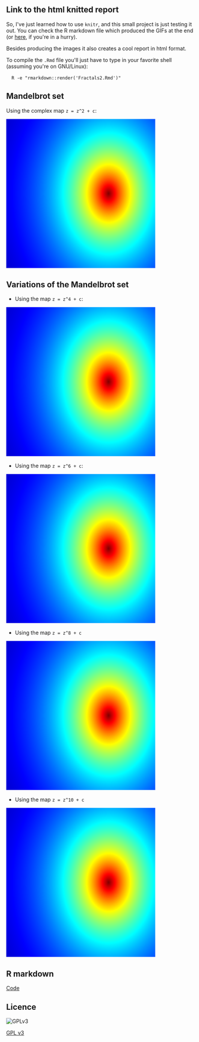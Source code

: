 ## Link to the html knitted report

So, I've just learned how to use `knitr`, and this small project
is just testing it out. You can check the R markdown file which 
produced the GIFs at the end (or [here](https://github.com/mlliarm/fractals/blob/master/Fractals2.Rmd), if you're in a hurry).

Besides producing the images it also creates a cool report in html format.

To compile the `.Rmd` file you'll just have to type in your favorite shell (assuming you're on GNU/Linux):

      R -e "rmarkdown::render('Fractals2.Rmd')"

## Mandelbrot set

Using the complex map `z = z^2 + c`:

![Mandel1](Mandelbrot1a.gif)

## Variations of the Mandelbrot set

* Using the map `z = z^4 + c`:

![Mandel2](Mandelbrot2a.gif)

* Using the map `z = z^6 + c`:

![Mandel3](Mandelbrot3a.gif)

* Using the  map `z = z^8 + c`

![Mandel4](Mandelbrot4a.gif)

* Using the map `z = z^10 + c`

![Mandel5](Mandelbrot5a.gif)

## R markdown

[Code](https://github.com/mlliarm/fractals/blob/master/Fractals2.Rmd)

## Licence

![GPLv3](https://www.gnu.org/graphics/gplv3-127x51.png)

[GPL v3](https://github.com/mlliarm/fractals/blob/master/LICENSE)
